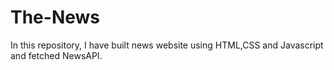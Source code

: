 # The-News
In this repository, I have built news website using HTML,CSS and Javascript and fetched NewsAPI.
